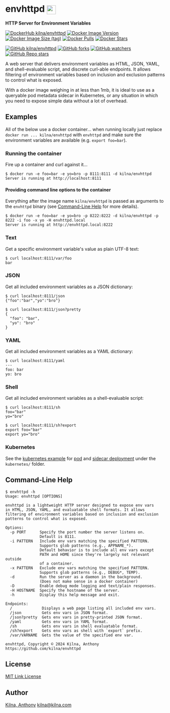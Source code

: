 # envhttpd <img src="https://raw.github.com/kilna/envhttpd/master/icon.png?raw=true" style="height: 1em; vertical-align: middle;" />

**HTTP Server for Environment Variables**

[![DockerHub kilna/envhttpd](https://img.shields.io/badge/DockerHub-kilna/envhttpd-blue?logo=docker)](https://hub.docker.com/r/kilna/envhttpd)
[![Docker Image Version](https://img.shields.io/docker/v/kilna/envhttpd?sort=semver)](https://hub.docker.com/r/kilna/envhttpd)
[![Docker Image Size (tag)](https://img.shields.io/docker/image-size/kilna/envhttpd/latest)](https://hub.docker.com/r/kilna/envhttpd)
[![Docker Pulls](https://img.shields.io/docker/pulls/kilna/envhttpd?style=social)](https://hub.docker.com/r/kilna/envhttpd)
[![Docker Stars](https://img.shields.io/docker/stars/kilna/envhttpd?style=social)](https://hub.docker.com/r/kilna/envhttpd)

[![GitHub kilna/envhttpd](https://img.shields.io/badge/GitHub-kilna/envhttpd-green?logo=github)](https://github.com/kilna/envhttpd)
[![GitHub forks](https://img.shields.io/github/forks/kilna/envhttpd?style=social)](https://github.com/kilna/envhttpd/forks)
[![GitHub watchers](https://img.shields.io/github/watchers/kilna/envhttpd?style=social)](https://github.com/kilna/envhttpd/watchers)
[![GitHub Repo stars](https://img.shields.io/github/stars/kilna/envhttpd?style=social)](https://github.com/kilna/envhttpd/stargazers)

A web server that delivers environment variables as HTML, JSON, YAML, and
shell-evaluable script, and discrete curl-able endpoints. It allows filtering of
environment variables based on inclusion and exclusion patterns to control what
is exposed.

With a docker image weighing in at less than 1mb, it is ideal to use as a
queryable pod metadata sidecar in Kubernetes, or any situation in which you need
to expose simple data without a lot of overhead.

## Examples

All of the below use a docker container...  when running locally just replace
`docker run ... kilna/envhttpd` with `envhttpd` and make sure the environment
variables are available (e.g. `export foo=bar`).

### Running the container

Fire up a container and curl against it...

```
$ docker run -e foo=bar -e yo=bro -p 8111:8111 -d kilna/envhttpd
Server is running at http://localhost:8111
```

#### Providing command line options to the container

Everything after the image name `kilna/envhttpd` is passed as arguments to the
`envhttpd` binary (see [Command-Line Help](#command-line-help) for more details).

```
$ docker run -e foo=bar -e yo=bro -p 8222:8222 -d kilna/envhttpd -p 8222 -i foo -x yo -H envhttpd.local
Server is running at http://envhttpd.local:8222
```

### Text

Get a specific environment variable's value as plain UTF-8 text:

```
$ curl localhost:8111/var/foo
bar
```

### JSON

Get all included environment variables as a JSON dictionary:

```
$ curl localhost:8111/json
{"foo":"bar","yo":"bro"}

$ curl localhost:8111/json?pretty
{
  "foo": "bar",
  "yo": "bro"
}
```

### YAML

Get all included environment variables as a YAML dictionary:

```
$ curl localhost:8111/yaml
---
foo: bar
yo: bro
```

### Shell

Get all included environment variables as a shell-evaluable script:

```
$ curl localhost:8111/sh
foo="bar"
yo="bro"

$ curl localhost:8111/sh?export
export foo="bar"
export yo="bro"
```

### Kubernetes

See the [kubernetes example](./kubernetes/) for [pod](./kubernetes/pod/) and
[sidecar deployment](./kubernetes/sidecar/) under the `kubernetes/` folder.

## Command-Line Help

```
$ envhttpd -h
Usage: envhttpd [OPTIONS]

envhttpd is a lightweight HTTP server designed to expose env vars
in HTML, JSON, YAML, and evaluatable shell formats. It allows
filtering of environment variables based on inclusion and exclusion
patterns to control what is exposed.

Options:
  -p PORT      Specify the port number the server listens on.
               Default is 8111.
  -i PATTERN   Include env vars matching the specified PATTERN.
               Supports glob patterns (e.g., APPNAME_*).
               Default behavior is to include all env vars except
               PATH and HOME since they're largely not relevant outside
               of a container.
  -x PATTERN   Exclude env vars matching the specified PATTERN.
               Supports glob patterns (e.g., DEBUG*, TEMP).
  -d           Run the server as a daemon in the background.
               (Does not make sense in a docker container)
  -D           Enable debug mode logging and text/plain responses.
  -H HOSTNAME  Specify the hostname of the server.
  -h           Display this help message and exit.

Endpoints:
  /             Displays a web page listing all included env vars.
  /json         Gets env vars in JSON format.
  /json?pretty  Gets env vars in pretty-printed JSON format.
  /yaml         Gets env vars in YAML format.
  /sh           Gets env vars in shell evaluatable format.
  /sh?export    Gets env vars as shell with `export` prefix.
  /var/VARNAME  Gets the value of the specified env var.

envhttpd, Copyright © 2024 Kilna, Anthony https://github.com/kilna/envhttpd
```

## License

[MIT Link License](./LICENSE)

## Author

[Kilna, Anthony](http://github.com/kilna)
[kilna@kilna.com](mailto:kilna@kilna.com)
